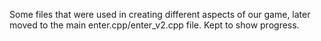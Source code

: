 Some files that were used in creating different aspects of our game, 
later moved to the main enter.cpp/enter_v2.cpp file. Kept to show progress.